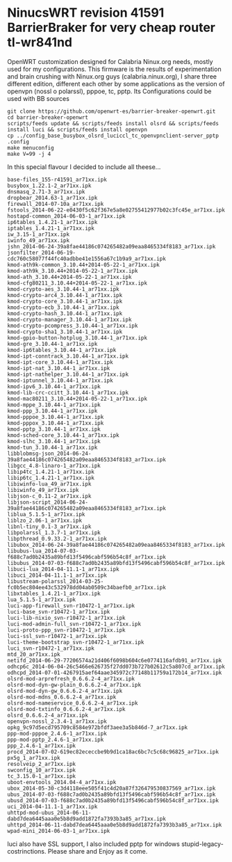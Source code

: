 NinucsWRT revision 41591 BarrierBraker for very cheap router tl-wr841nd
========================================================================
OpenWRT customization designed for Calabria Ninux.org needs, mostly used for my configurations. 
This firmware is the results of experimentation and brain crushing with Ninux.org guys (calabria.ninux.org), 
I share three different edition, different each other by some applications as the version of openvpn (nossl o polarssl), pppoe, tc, pptp. Its Configurations could be used with BB sources

    git clone https://github.com/openwrt-es/barrier-breaker-openwrt.git
    cd barrier-breaker-openwrt
    scripts/feeds update && scripts/feeds install olsrd && scripts/feeds install luci && scripts/feeds install openvpn
    cp ../config_base_busybox_olsrd_luciccl_tc_openvpnclient-server_pptp .config
    make menuconfig
    make V=99 -j 4
    
In this special flavour I decided to include all theese...
    
    base-files_155-r41591_ar71xx.ipk
    busybox_1.22.1-2_ar71xx.ipk
    dnsmasq_2.71-3_ar71xx.ipk
    dropbear_2014.63-1_ar71xx.ipk
    firewall_2014-07-10a_ar71xx.ipk
    fstools_2014-06-22-e0430f5c62f367e5a8e02755412977b02c3fc45e_ar71xx.ipk
    hostapd-common_2014-06-03-1_ar71xx.ipk
    ip6tables_1.4.21-1_ar71xx.ipk
    iptables_1.4.21-1_ar71xx.ipk
    iw_3.15-1_ar71xx.ipk
    iwinfo_49_ar71xx.ipk
    jshn_2014-06-24-39a8fae44186c074265482a09eaa8465334f8183_ar71xx.ipk
    jsonfilter_2014-06-19-cdc760c58077f44fc40adbbe41e1556a67c1b9a9_ar71xx.ipk
    kmod-ath9k-common_3.10.44+2014-05-22-1_ar71xx.ipk
    kmod-ath9k_3.10.44+2014-05-22-1_ar71xx.ipk
    kmod-ath_3.10.44+2014-05-22-1_ar71xx.ipk
    kmod-cfg80211_3.10.44+2014-05-22-1_ar71xx.ipk
    kmod-crypto-aes_3.10.44-1_ar71xx.ipk
    kmod-crypto-arc4_3.10.44-1_ar71xx.ipk
    kmod-crypto-core_3.10.44-1_ar71xx.ipk
    kmod-crypto-ecb_3.10.44-1_ar71xx.ipk
    kmod-crypto-hash_3.10.44-1_ar71xx.ipk
    kmod-crypto-manager_3.10.44-1_ar71xx.ipk
    kmod-crypto-pcompress_3.10.44-1_ar71xx.ipk
    kmod-crypto-sha1_3.10.44-1_ar71xx.ipk
    kmod-gpio-button-hotplug_3.10.44-1_ar71xx.ipk
    kmod-gre_3.10.44-1_ar71xx.ipk
    kmod-ip6tables_3.10.44-1_ar71xx.ipk
    kmod-ipt-conntrack_3.10.44-1_ar71xx.ipk
    kmod-ipt-core_3.10.44-1_ar71xx.ipk
    kmod-ipt-nat_3.10.44-1_ar71xx.ipk
    kmod-ipt-nathelper_3.10.44-1_ar71xx.ipk
    kmod-iptunnel_3.10.44-1_ar71xx.ipk
    kmod-ipv6_3.10.44-1_ar71xx.ipk
    kmod-lib-crc-ccitt_3.10.44-1_ar71xx.ipk
    kmod-mac80211_3.10.44+2014-05-22-1_ar71xx.ipk
    kmod-mppe_3.10.44-1_ar71xx.ipk
    kmod-ppp_3.10.44-1_ar71xx.ipk
    kmod-pppoe_3.10.44-1_ar71xx.ipk
    kmod-pppox_3.10.44-1_ar71xx.ipk
    kmod-pptp_3.10.44-1_ar71xx.ipk
    kmod-sched-core_3.10.44-1_ar71xx.ipk
    kmod-slhc_3.10.44-1_ar71xx.ipk
    kmod-tun_3.10.44-1_ar71xx.ipk
    libblobmsg-json_2014-06-24-39a8fae44186c074265482a09eaa8465334f8183_ar71xx.ipk
    libgcc_4.8-linaro-1_ar71xx.ipk
    libip4tc_1.4.21-1_ar71xx.ipk
    libip6tc_1.4.21-1_ar71xx.ipk
    libiwinfo-lua_49_ar71xx.ipk
    libiwinfo_49_ar71xx.ipk
    libjson-c_0.11-2_ar71xx.ipk
    libjson-script_2014-06-24-39a8fae44186c074265482a09eaa8465334f8183_ar71xx.ipk
    liblua_5.1.5-1_ar71xx.ipk
    liblzo_2.06-1_ar71xx.ipk
    libnl-tiny_0.1-3_ar71xx.ipk
    libpolarssl_1.3.7-1_ar71xx.ipk
    libpthread_0.9.33.2-1_ar71xx.ipk
    libubox_2014-06-24-39a8fae44186c074265482a09eaa8465334f8183_ar71xx.ipk
    libubus-lua_2014-07-03-f688c7ad0b2435a89bfd13f5496cabf596b54c8f_ar71xx.ipk
    libubus_2014-07-03-f688c7ad0b2435a89bfd13f5496cabf596b54c8f_ar71xx.ipk
    libuci-lua_2014-04-11.1-1_ar71xx.ipk
    libuci_2014-04-11.1-1_ar71xx.ipk
    libustream-polarssl_2014-03-25-fc0b5ec804ee43c532978dd04ab0509c34baefb0_ar71xx.ipk
    libxtables_1.4.21-1_ar71xx.ipk
    lua_5.1.5-1_ar71xx.ipk
    luci-app-firewall_svn-r10472-1_ar71xx.ipk
    luci-base_svn-r10472-1_ar71xx.ipk
    luci-lib-nixio_svn-r10472-1_ar71xx.ipk
    luci-mod-admin-full_svn-r10472-1_ar71xx.ipk
    luci-proto-ppp_svn-r10472-1_ar71xx.ipk
    luci-ssl_svn-r10472-1_ar71xx.ipk
    luci-theme-bootstrap_svn-r10472-1_ar71xx.ipk
    luci_svn-r10472-1_ar71xx.ipk
    mtd_20_ar71xx.ipk
    netifd_2014-06-29-77206574a21d406f6098b604c6e0774116afdb91_ar71xx.ipk
    odhcp6c_2014-06-04-26c5466e626735f27dd073b727b02612c5a807cd_ar71xx.ipk
    odhcpd_2014-07-01-4267915aef64aae345972c77148b11759a172b14_ar71xx.ipk
    olsrd-mod-arprefresh_0.6.6.2-4_ar71xx.ipk
    olsrd-mod-dyn-gw-plain_0.6.6.2-4_ar71xx.ipk
    olsrd-mod-dyn-gw_0.6.6.2-4_ar71xx.ipk
    olsrd-mod-mdns_0.6.6.2-4_ar71xx.ipk
    olsrd-mod-nameservice_0.6.6.2-4_ar71xx.ipk
    olsrd-mod-txtinfo_0.6.6.2-4_ar71xx.ipk
    olsrd_0.6.6.2-4_ar71xx.ipk
    openvpn-nossl_2.3.4-1_ar71xx.ipk
    opkg_9c97d5ecd795709c8584e972bfdf3aee3a5b846d-7_ar71xx.ipk
    ppp-mod-pppoe_2.4.6-1_ar71xx.ipk
    ppp-mod-pptp_2.4.6-1_ar71xx.ipk
    ppp_2.4.6-1_ar71xx.ipk
    procd_2014-07-02-619ec82ececcbe9b9d1ca18ac6bc7c5c68c96825_ar71xx.ipk
    px5g_1_ar71xx.ipk
    resolveip_2_ar71xx.ipk
    swconfig_10_ar71xx.ipk
    tc_3.15.0-1_ar71xx.ipk
    uboot-envtools_2014.04-4_ar71xx.ipk
    ubox_2014-05-30-c3d4118eee505f41c4d20a87f326479530837569_ar71xx.ipk
    ubus_2014-07-03-f688c7ad0b2435a89bfd13f5496cabf596b54c8f_ar71xx.ipk
    ubusd_2014-07-03-f688c7ad0b2435a89bfd13f5496cabf596b54c8f_ar71xx.ipk
    uci_2014-04-11.1-1_ar71xx.ipk
    uhttpd-mod-ubus_2014-06-11-dabd7dea6445aaa0e5b8d9add1872fa7393b3a85_ar71xx.ipk
    uhttpd_2014-06-11-dabd7dea6445aaa0e5b8d9add1872fa7393b3a85_ar71xx.ipk
    wpad-mini_2014-06-03-1_ar71xx.ipk
    
luci also have SSL support, I also included pptp for windows stupid-legacy-costrinctions.
Please share and Enjoy as it come.
